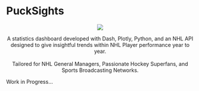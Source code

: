 # PuckSights


<p align="center"> <img src="https://user-images.githubusercontent.com/76453820/188305495-2f857ff2-4622-4216-851b-bd8f1f86b99d.png"> </p>

<p align="center"> A statistics dashboard developed with Dash, Plotly, Python, and an NHL API designed to give insightful trends within NHL Player performance year to year. </br> </br>
Tailored for NHL General Managers, Passionate Hockey Superfans, and Sports Broadcasting Networks. </p>

Work in Progress...
